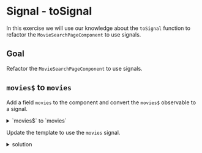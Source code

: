 # Signal - toSignal

In this exercise we will use our knowledge about the `toSignal` function to refactor the `MovieSearchPageComponent` to use signals.

## Goal

Refactor the `MovieSearchPageComponent` to use signals.

## `movies$` to `movies`

Add a field `movies` to the component and convert the `movies$` observable to a signal.

<details>
  <summary>`movies$` to `movies`</summary>

```ts
// src/app/movie/movie-search-page/movie-search-page.component.ts
import { toSignal } from '@angular/core/rxjs-interop';

@Component()
export class MovieSearchPageComponent {
  private movieService = inject(MovieService);
  private activatedRoute = inject(ActivatedRoute);

  private movies$: Observable<TMDBMovieModel[]> = this.activatedRoute.params.pipe(
    switchMap((params) => this.movieService.searchMovies(params['query'])),
  );

  // 👇 add the `movies` field and convert the `movies$` observable to a signal
  movies = toSignal(this.movies$, { initialValue: [] });
}

```

</details>

Update the template to use the `movies` signal.

<details>
  <summary>solution</summary>

```angular17html
@if (movies().length) {
  <movie-list [movies]="movies()" />
} @else {
  <div class="loader"></div>
}
```

</details>
